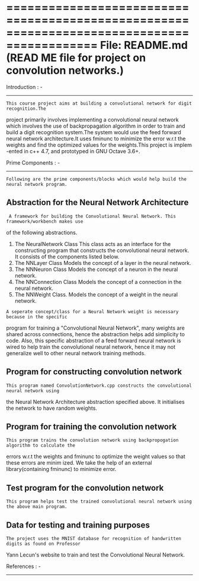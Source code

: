 ===========================================================================================
File:  README.md (READ ME file for project on convolution networks.)
===========================================================================================

Introduction : - 
***************
    This course project aims at building a convolutional network for digit recognition.The
project primarily involves implementing a convolutional neural network which involves the
use of backpropagation algorithm in order to train and build a digit recognition system.The
system would use the feed forward neural network architecture.It uses fminunc to minimize the
error w.r.t the weights and find the optimized values for the weights.This project is implem
-ented in c++ 4.7, and prototyped in GNU Octave 3.6+.

Prime Components : -
*******************

    Following are the prime components/blocks which would help build the neural network program.

  Abstraction for the Neural Network Architecture
  -----------------------------------------------
     A framework for building the Convolutional Neural Network. This framework/workbench makes use
of the following abstractions.

  1. The NeuralNetwork Class
       This class acts as an interface for the constructing program that constructs the
     convolutional neural network. It consists of the components listed below.
  2. The NNLayer Class
       Models the concept of a layer in the neural network. 
  3. The NNNeuron Class
       Models the concept of a neuron in the neural network.
  4. The NNConnection Class
       Models the concept of a connection in the neural network.
  5. The NNWeight Class.
       Models the concept of a weight in the neural network.

    A seperate concept/class for a Neural Network weight is necessary because in the specific
program for training a "Convolutional Neural Network", many weights are shared across connections,
hence the abstraction helps add simplicity to code.
    Also, this specific abstraction of a feed forward neural network is wired to help train 
the convolutional neural network, hence it may not generalize well to other neural network training
methods.

  Program for constructing convolution network
  ---------------------------------------------
    This program named ConvolutionNetwork.cpp constructs the convolutional neural network using
the Neural Network Architecture abstraction specified above. It initialises the network to have
random weights.

  Program for training the convolution network
  ---------------------------------------------
    This program trains the convolution network using backpropogation algorithm to calculate the
errors w.r.t the weights and fminunc to optimize the weight values so that these errors are minim
ized. We take the help of an external library(containing fminunc) to minimize error.

  Test program for the convolution network
  -----------------------------------------
    This program helps test the trained convolutional neural network using the above main program.

  Data for testing and training purposes
  ---------------------------------------
    The project uses the MNIST database for recognition of handwritten digits as found on Professor
Yann Lecun's website to train and test the Convolutional Neural Network.

    
References : - 
*************

